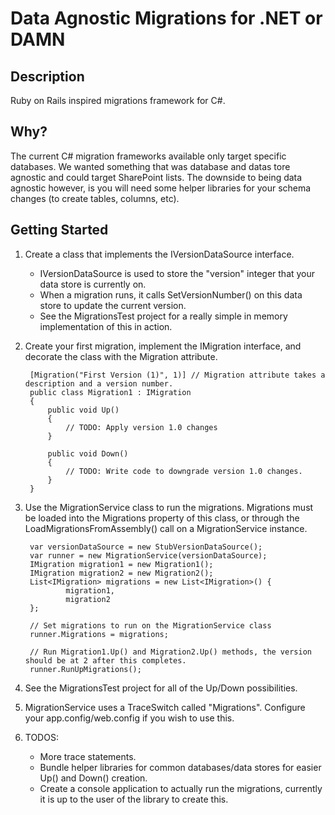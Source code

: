 Data Agnostic Migrations for .NET or DAMN
=========================================

Description
-----------
Ruby on Rails inspired migrations framework for C#. 

Why?
----
The current C# migration frameworks available only target specific databases. We wanted something that was database and datas tore agnostic and could target SharePoint lists. The downside to being data agnostic however, is you will need some helper libraries for your schema changes (to create tables, columns, etc).


Getting Started
---------------

1. Create a class that implements the IVersionDataSource interface.

    * IVersionDataSource is used to store the "version" integer that your data store is currently on.
    * When a migration runs, it calls SetVersionNumber() on this data store to update the current version.
    * See the MigrationsTest project for a really simple in memory implementation of this in action.

2. Create your first migration, implement the IMigration interface, and decorate the class with the Migration attribute.

        [Migration("First Version (1)", 1)] // Migration attribute takes a description and a version number.
        public class Migration1 : IMigration
        {
            public void Up()
            {
                // TODO: Apply version 1.0 changes
            }

            public void Down()
            {
                // TODO: Write code to downgrade version 1.0 changes.
            }
        }

3. Use the MigrationService class to run the migrations. Migrations must be loaded into the Migrations property of this class, or through the LoadMigrationsFromAssembly() call on a MigrationService instance.

        var versionDataSource = new StubVersionDataSource();
        var runner = new MigrationService(versionDataSource);
        IMigration migration1 = new Migration1();
        IMigration migration2 = new Migration2();
        List<IMigration> migrations = new List<IMigration>() {
                migration1,
                migration2
        };

        // Set migrations to run on the MigrationService class
        runner.Migrations = migrations;

        // Run Migration1.Up() and Migration2.Up() methods, the version should be at 2 after this completes.
        runner.RunUpMigrations();

4. See the MigrationsTest project for all of the Up/Down possibilities.
5. MigrationService uses a TraceSwitch called "Migrations". Configure your app.config/web.config if you wish to use this.
6. 
    TODOS:
    * More trace statements.
    * Bundle helper libraries for common databases/data stores for easier Up() and Down() creation.
    * Create a console application to actually run the migrations, currently it is up to the user of the library to create this.